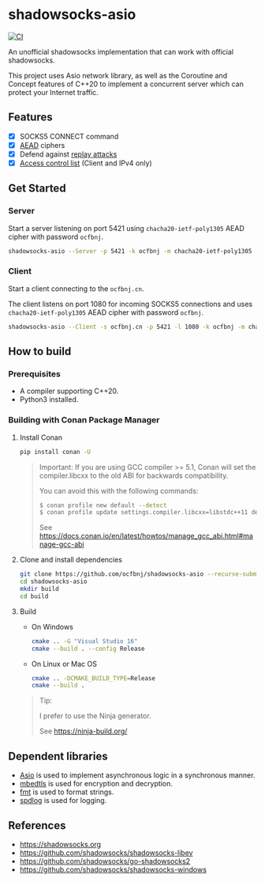 # shadowsocks-asio

[![CI](https://github.com/ocfbnj/shadowsocks-asio/actions/workflows/ci.yml/badge.svg?branch=main)](https://github.com/ocfbnj/shadowsocks-asio/actions/workflows/ci.yml)

An unofficial shadowsocks implementation that can work with official shadowsocks.

This project uses Asio network library, as well as the Coroutine and Concept features of C++20 to implement a concurrent server which can protect your Internet traffic.

## Features

- [x] SOCKS5 CONNECT command
- [x] [AEAD](https://shadowsocks.org/en/wiki/AEAD-Ciphers.html) ciphers
- [x] Defend against [replay attacks](https://github.com/shadowsocks/shadowsocks-org/issues/44)
- [x] [Access control list](https://github.com/shadowsocks/shadowsocks-rust#acl) (Client and IPv4 only)

## Get Started

### Server

Start a server listening on port 5421 using `chacha20-ietf-poly1305` AEAD cipher with password `ocfbnj`.

~~~bash
shadowsocks-asio --Server -p 5421 -k ocfbnj -m chacha20-ietf-poly1305
~~~

### Client

Start a client connecting to the `ocfbnj.cn`.

The client listens on port 1080 for incoming SOCKS5 connections and uses `chacha20-ietf-poly1305` AEAD cipher with password `ocfbnj`.

~~~bash
shadowsocks-asio --Client -s ocfbnj.cn -p 5421 -l 1080 -k ocfbnj -m chacha20-ietf-poly1305
~~~

## How to build

### Prerequisites

- A compiler supporting C++20.
- Python3 installed.

### Building with Conan Package Manager

1. Install Conan

    ~~~bash
    pip install conan -U
    ~~~

    > Important: If you are using GCC compiler >= 5.1, Conan will set the compiler.libcxx to the old ABI for backwards compatibility.
    >
    > You can avoid this with the following commands:
    >
    > ~~~bash
    > $ conan profile new default --detect
    > $ conan profile update settings.compiler.libcxx=libstdc++11 default
    > ~~~
    >
    > See <https://docs.conan.io/en/latest/howtos/manage_gcc_abi.html#manage-gcc-abi>

2. Clone and install dependencies

    ~~~bash
    git clone https://github.com/ocfbnj/shadowsocks-asio --recurse-submodules
    cd shadowsocks-asio
    mkdir build
    cd build
    ~~~

3. Build
    - On Windows

        ~~~bash
        cmake .. -G "Visual Studio 16"
        cmake --build . --config Release
        ~~~

    - On Linux or Mac OS

        ~~~bash
        cmake .. -DCMAKE_BUILD_TYPE=Release
        cmake --build .
        ~~~

    > Tip:
    >
    > I prefer to use the Ninja generator.
    >
    > See <https://ninja-build.org/>

## Dependent libraries

- [Asio](https://think-async.com/Asio/) is used to implement asynchronous logic in a synchronous manner.
- [mbedtls](https://github.com/ARMmbed/mbedtls) is used for encryption and decryption.
- [fmt](https://github.com/fmtlib/fmt) is used to format strings.
- [spdlog](https://github.com/gabime/spdlog) is used for logging.

## References

- <https://shadowsocks.org>
- <https://github.com/shadowsocks/shadowsocks-libev>
- <https://github.com/shadowsocks/go-shadowsocks2>
- <https://github.com/shadowsocks/shadowsocks-windows>
